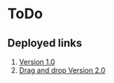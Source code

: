 # ToDo

## Deployed links

1. [Version 1.0](https://todo-bykevin.netlify.app/)
2. [Drag and drop Version 2.0](https://todo-drag-and-drop-by-bruce.netlify.app/) 
